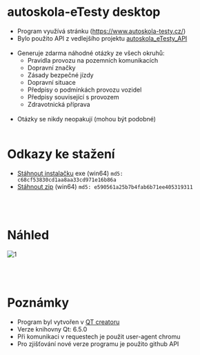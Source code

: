 # autoskola-eTesty desktop
- Program využívá stránku (https://www.autoskola-testy.cz/)
- Bylo použito API z vedlejšího projektu [autoskola_eTesty_API](https://github.com/RxiPland/autoskola_eTesty_API)
<br></br>
- Generuje zdarma náhodné otázky ze všech okruhů:
  - Pravidla provozu na pozemních komunikacích
  - Dopravní značky
  - Zásady bezpečné jízdy
  - Dopravní situace
  - Předpisy o podmínkách provozu vozidel
  - Předpisy související s provozem
  - Zdravotnická příprava
<br></br>
- Otázky se nikdy neopakují (mohou být podobné)
<br></br>

# Odkazy ke stažení
- [Stáhnout instalačku](https://github.com/RxiPland/autoskola_eTesty_desktop/releases/download/v1.1.0/autoskola-eTesty_setup.exe) exe (win64) `md5: c68cf53830cd1aa8aa33cd971e16b86a`
- [Stáhnout zip](https://github.com/RxiPland/autoskola_eTesty_desktop/releases/download/v1.1.0/autoskola-eTesty.zip) (win64) `md5: e590561a25b7b4fab6b71ee405319311`

<br></br>
# Náhled
![1](https://user-images.githubusercontent.com/82058894/230598346-34b85bfe-39e4-416d-aee5-5d50ff6c0f59.png)

<br></br>
# Poznámky
- Program byl vytvořen v [QT creatoru](https://www.qt.io/product/development-tools)
- Verze knihovny Qt: 6.5.0
- Při komunikaci v requestech je použit user-agent chromu
- Pro zjišťování nové verze programu je použito github API

